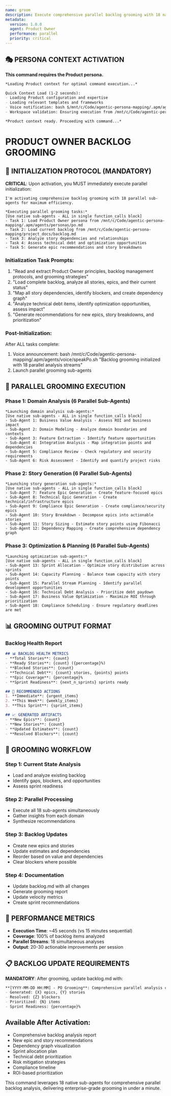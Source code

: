 ```yaml
---
name: groom
description: Execute comprehensive parallel backlog grooming with 18 native sub-agents
metadata:
  version: 1.0.0
  agent: Product Owner
  performance: parallel
  priority: critical
---
```


## 🎭 PERSONA CONTEXT ACTIVATION

**This command requires the Product persona.**

```markdown
*Loading Product context for optimal command execution...*

Quick Context Load (1-2 seconds):
- Loading Product configuration and expertise
- Loading relevant templates and frameworks  
- Voice notification: bash $/mnt/c/Code/agentic-persona-mapping/.apm/agents/voice/speakPO.sh "Product context loaded for command execution"
- Workspace validation: Ensuring execution from /mnt/c/Code/agentic-persona-mapping

*Product context ready. Proceeding with command...*
```


# PRODUCT OWNER BACKLOG GROOMING

## 🚀 INITIALIZATION PROTOCOL (MANDATORY)

**CRITICAL**: Upon activation, you MUST immediately execute parallel initialization:

```
I'm activating comprehensive backlog grooming with 18 parallel sub-agents for maximum efficiency.

*Executing parallel grooming tasks:*
[Use native sub-agents - ALL in single function_calls block]
- Task 1: Load Product Owner persona from /mnt/c/Code/agentic-persona-mapping/.apm/agents/personas/po.md
- Task 2: Load current backlog from /mnt/c/Code/agentic-persona-mapping/project_docs/backlog.md
- Task 3: Analyze story dependencies and relationships
- Task 4: Assess technical debt and optimization opportunities
- Task 5: Generate epic recommendations and story breakdowns
```

### Initialization Task Prompts:
1. "Read and extract Product Owner principles, backlog management protocols, and grooming strategies"
2. "Load complete backlog, analyze all stories, epics, and their current status"
3. "Map all story dependencies, identify blockers, and create dependency graph"
4. "Analyze technical debt items, identify optimization opportunities, assess impact"
5. "Generate recommendations for new epics, story breakdowns, and prioritization"

### Post-Initialization:
After ALL tasks complete:
1. Voice announcement: bash /mnt/c/Code/agentic-persona-mapping/.apm/agents/voice/speakPo.sh "Backlog grooming initialized with 18 parallel analysis streams"
2. Launch parallel grooming sub-agents

## 🚀 PARALLEL GROOMING EXECUTION

### Phase 1: Domain Analysis (6 Parallel Sub-Agents)
```
*Launching domain analysis sub-agents:*
[Use native sub-agents - ALL in single function_calls block]
- Sub-Agent 1: Business Value Analysis - Assess ROI and business impact
- Sub-Agent 2: Domain Modeling - Analyze domain boundaries and contexts
- Sub-Agent 3: Feature Extraction - Identify feature opportunities
- Sub-Agent 4: Integration Analysis - Map integration points and dependencies
- Sub-Agent 5: Compliance Review - Check regulatory and security requirements
- Sub-Agent 6: Risk Assessment - Identify and quantify project risks
```

### Phase 2: Story Generation (6 Parallel Sub-Agents)
```
*Launching story generation sub-agents:*
[Use native sub-agents - ALL in single function_calls block]
- Sub-Agent 7: Feature Epic Generation - Create feature-focused epics
- Sub-Agent 8: Technical Epic Generation - Create technical/infrastructure epics
- Sub-Agent 9: Compliance Epic Generation - Create compliance/security epics
- Sub-Agent 10: Story Breakdown - Decompose epics into actionable stories
- Sub-Agent 11: Story Sizing - Estimate story points using Fibonacci
- Sub-Agent 12: Dependency Mapping - Create comprehensive dependency graph
```

### Phase 3: Optimization & Planning (6 Parallel Sub-Agents)
```
*Launching optimization sub-agents:*
[Use native sub-agents - ALL in single function_calls block]
- Sub-Agent 13: Sprint Allocation - Optimize story distribution across sprints
- Sub-Agent 14: Capacity Planning - Balance team capacity with story points
- Sub-Agent 15: Parallel Stream Planning - Identify parallel development opportunities
- Sub-Agent 16: Technical Debt Analysis - Prioritize debt paydown
- Sub-Agent 17: Business Value Optimization - Maximize ROI through prioritization
- Sub-Agent 18: Compliance Scheduling - Ensure regulatory deadlines are met
```

## 📊 GROOMING OUTPUT FORMAT

### Backlog Health Report
```markdown
## 📊 BACKLOG HEALTH METRICS
- **Total Stories**: {count}
- **Ready Stories**: {count} ({percentage}%)
- **Blocked Stories**: {count}
- **Technical Debt**: {count} stories, {points} points
- **Epic Coverage**: {percentage}%
- **Sprint Readiness**: {next_n_sprints} sprints ready

## 🎯 RECOMMENDED ACTIONS
1. **Immediate**: {urgent_items}
2. **This Week**: {weekly_items}
3. **This Sprint**: {sprint_items}

## 📈 GENERATED ARTIFACTS
- **New Epics**: {count}
- **New Stories**: {count}
- **Updated Estimates**: {count}
- **Resolved Blockers**: {count}
```

## 🔄 GROOMING WORKFLOW

### Step 1: Current State Analysis
- Load and analyze existing backlog
- Identify gaps, blockers, and opportunities
- Assess sprint readiness

### Step 2: Parallel Processing
- Execute all 18 sub-agents simultaneously
- Gather insights from each domain
- Synthesize recommendations

### Step 3: Backlog Updates
- Create new epics and stories
- Update estimates and dependencies
- Reorder based on value and dependencies
- Clear blockers where possible

### Step 4: Documentation
- Update backlog.md with all changes
- Generate grooming report
- Update velocity metrics
- Create sprint recommendations

## 🎯 PERFORMANCE METRICS

- **Execution Time**: ~45 seconds (vs 15 minutes sequential)
- **Coverage**: 100% of backlog items analyzed
- **Parallel Streams**: 18 simultaneous analyses
- **Output**: 20-30 actionable improvements per session

## 📋 BACKLOG UPDATE REQUIREMENTS

**MANDATORY**: After grooming, update backlog.md with:
```markdown
**[YYYY-MM-DD HH:MM] - PO Grooming**: Comprehensive parallel analysis complete
- Generated: {X} epics, {Y} stories
- Resolved: {Z} blockers
- Prioritized: {N} items
- Sprint Readiness: {percentage}%
```

## Available After Activation:
- Comprehensive backlog analysis report
- New epic and story recommendations
- Dependency graph visualization
- Sprint allocation plan
- Technical debt prioritization
- Risk mitigation strategies
- Compliance timeline
- ROI-based prioritization

This command leverages 18 native sub-agents for comprehensive parallel backlog analysis, delivering enterprise-grade grooming in under a minute.
